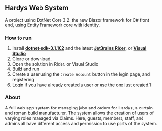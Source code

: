 ## Hardys Web System
A project using DotNet Core 3.2, the new Blazor framework for C# front end, using 
Entity Framework core with identity.

### How to run
1. Install [**dotnet-sdk-3.1.102**](https://dotnet.microsoft.com/download/dotnet-core/3.1) 
and the latest [**JetBrains Rider**](https://www.jetbrains.com/rider/download/), 
or [**Visual Studio**](https://visualstudio.microsoft.com/vs/)
2. Clone or download.
3. Open the solution in Rider, or Visual Studio
4. Build and run
5. Create a user using the `Create Account` button in the login page, and registering
6. Login if you have already created a user or use the one just created.1

### About
A full web app system for managing jobs and orders for Hardys, a curtain and 
roman build manufacturer. The system allows the creation of users of varying roles 
managed via Claims. Here, guests, members, staff, and admins all have different 
access and permission to use parts of the system.